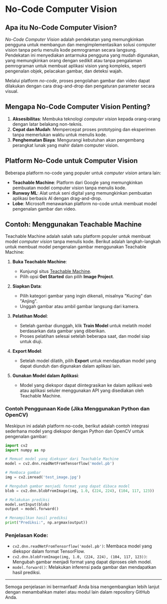 # No-Code Computer Vision

## Apa itu No-Code Computer Vision?

*No-Code Computer Vision* adalah pendekatan yang memungkinkan pengguna untuk membangun dan mengimplementasikan solusi computer vision tanpa perlu menulis kode pemrograman secara langsung. Pendekatan ini menyediakan antarmuka pengguna yang mudah digunakan, yang memungkinkan orang dengan sedikit atau tanpa pengalaman pemrograman untuk membuat aplikasi vision yang kompleks, seperti pengenalan objek, pelacakan gambar, dan deteksi wajah.

Melalui platform *no-code*, proses pengolahan gambar dan video dapat dilakukan dengan cara drag-and-drop dan pengaturan parameter secara visual.

## Mengapa No-Code Computer Vision Penting?

1. **Aksesibilitas**: Membuka teknologi *computer vision* kepada orang-orang dengan latar belakang non-teknis.
2. **Cepat dan Mudah**: Mempercepat proses prototyping dan eksperimen tanpa memerlukan waktu untuk menulis kode.
3. **Penghematan Biaya**: Mengurangi kebutuhan akan pengembang perangkat lunak yang mahir dalam computer vision.

## Platform No-Code untuk Computer Vision

Beberapa platform no-code yang populer untuk *computer vision* antara lain:

- **Teachable Machine**: Platform dari Google yang memungkinkan pembuatan model computer vision tanpa menulis kode.
- **Runway ML**: Alat untuk seni digital yang memungkinkan pembuatan aplikasi berbasis AI dengan drag-and-drop.
- **Lobe**: Microsoft menawarkan platform no-code untuk membuat model pengenalan gambar dan video.

## Contoh: Menggunakan Teachable Machine

Teachable Machine adalah salah satu platform populer untuk membuat model *computer vision* tanpa menulis kode. Berikut adalah langkah-langkah untuk membuat model pengenalan gambar menggunakan Teachable Machine:

1. **Buka Teachable Machine**:
   - Kunjungi situs [Teachable Machine](https://teachablemachine.withgoogle.com/).
   - Pilih opsi **Get Started** dan pilih **Image Project**.

2. **Siapkan Data**:
   - Pilih kategori gambar yang ingin dikenali, misalnya "Kucing" dan "Anjing".
   - Unggah gambar atau ambil gambar langsung dari kamera.

3. **Pelatihan Model**:
   - Setelah gambar diunggah, klik **Train Model** untuk melatih model berdasarkan data gambar yang diberikan.
   - Proses pelatihan selesai setelah beberapa saat, dan model siap untuk diuji.

4. **Export Model**:
   - Setelah model dilatih, pilih **Export** untuk mendapatkan model yang dapat diunduh dan digunakan dalam aplikasi lain.

5. **Gunakan Model dalam Aplikasi**:
   - Model yang diekspor dapat diintegrasikan ke dalam aplikasi web atau aplikasi seluler menggunakan API yang disediakan oleh Teachable Machine.

### Contoh Penggunaan Kode (Jika Menggunakan Python dan OpenCV)

Meskipun ini adalah platform no-code, berikut adalah contoh integrasi sederhana model yang diekspor dengan Python dan OpenCV untuk pengenalan gambar:

```python
import cv2
import numpy as np

# Memuat model yang diekspor dari Teachable Machine
model = cv2.dnn.readNetFromTensorflow('model.pb')

# Membaca gambar
img = cv2.imread('test_image.jpg')

# Mengubah gambar menjadi format yang dapat dibaca model
blob = cv2.dnn.blobFromImage(img, 1.0, (224, 224), (104, 117, 123))

# Melakukan prediksi
model.setInput(blob)
output = model.forward()

# Menampilkan hasil prediksi
print("Prediksi:", np.argmax(output))
```

### Penjelasan Kode:
- `cv2.dnn.readNetFromTensorflow('model.pb')`: Membaca model yang diekspor dalam format TensorFlow.
- `cv2.dnn.blobFromImage(img, 1.0, (224, 224), (104, 117, 123))`: Mengubah gambar menjadi format yang dapat diproses oleh model.
- `model.forward()`: Melakukan inferensi pada gambar dan mendapatkan hasil prediksi.

---

Semoga penjelasan ini bermanfaat! Anda bisa mengembangkan lebih lanjut dengan menambahkan materi atau modul lain dalam repository GitHub Anda.